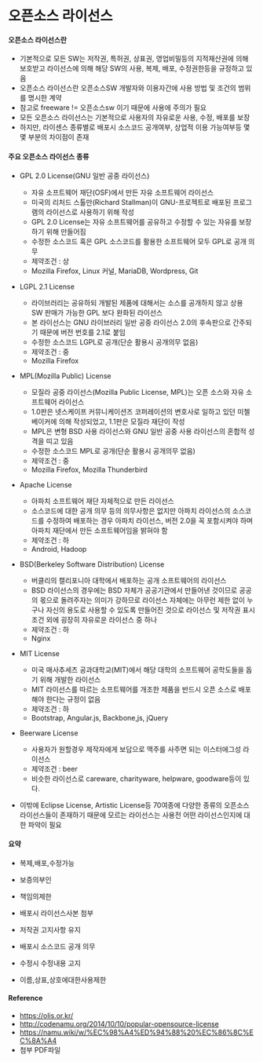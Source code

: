 오픈소스 라이선스
=================

#### 오픈소스 라이선스란
- 기본적으로 모든 SW는 저작권, 특허권, 상표권, 영업비밀등의 지적재산권에 의해 보호받고 라이선스에 의해 해당 SW의 사용, 복제, 배포, 수정권한등을 규정하고 있음
- 오픈소스 라이선스란 오픈소스SW 개발자와 이용자간에 사용 방법 및 조건의 범위를 명시한 계약
- 참고로 freeware != 오픈소스sw 이기 때문에 사용에 주의가 필요
- 모든 오픈소스 라이선스는 기본적으로 사용자의 자유로운 사용, 수정, 배포를 보장
- 하지만, 라이센스 종류별로 배포시 소스코드 공개여부, 상업적 이용 가능여부등 몇몇 부분의 차이점이 존재

#### 주요 오픈소스 라이선스 종류
- GPL 2.0 License(GNU 일반 공중 라이선스)
    - 자유 소프트웨어 재단(OSF)에서 만든 자유 소프트웨어 라이선스
    - 미국의 리처드 스톨만(Richard Stallman)이 GNU-프로젝트로 배포된 프로그램의 라이선스로 사용하기 위해 작성 
    - GPL 2.0 License는 자유 소프트웨어를 공유하고 수정할 수 있는 자유를 보장하기 위해 만들어짐
    - 수정한 소스코드 혹은 GPL 소스코드를 활용한 소프트웨어 모두 GPL로 공개 의무
    - 제약조건 : 상
    - Mozilla Firefox, Linux 커널, MariaDB, Wordpress, Git

- LGPL 2.1 License
    - 라이브러리는 공유하되 개발된 제품에 대해서는 소스를 공개하지 않고 상용 SW 판매가 가능한 GPL 보다 완화된 라이선스
    - 본 라이선스는 GNU 라이브러리 일반 공중 라이선스 2.0의 후속판으로 간주되기 때문에 버전 번호를 2.1로 붙임
    - 수정한 소스코드 LGPL로 공개(단순 활용시 공개의무 없음)
    - 제약조건 : 중
    - Mozilla Firefox

- MPL(Mozilla Public) License
    - 모질라 공중 라이선스(Mozilla Public License, MPL)는 오픈 소스와 자유 소프트웨어 라이선스
    - 1.0판은 넷스케이프 커뮤니케이션즈 코퍼레이션의 변호사로 일하고 있던 미첼 베이커에 의해 작성되었고, 1.1판은 모질라 재단이 작성
    - MPL은 변형 BSD 사용 라이선스와 GNU 일반 공중 사용 라이선스의 혼합적 성격을 띠고 있음
    - 수정한 소스코드 MPL로 공개(단순 활용시 공개의무 없음)
    - 제약조건 : 중
    - Mozilla Firefox, Mozilla Thunderbird
    
- Apache License
    - 아파치 소프트웨어 재단 자체적으로 만든 라이선스
    - 소스코드에 대한 공개 의무 등의 의무사항은 없지만 아파치 라이선스의 소스코드를 수정하여 배포하는 경우 아파치 라이선스, 버전 2.0을 꼭 포함시켜야 하며 아파치 재단에서 만든 소프트웨어임을 밝혀야 함
    - 제약조건 : 하
    - Android, Hadoop

- BSD(Berkeley Software Distribution) License
    - 버클리의 캘리포니아 대학에서 배포하는 공개 소프트웨어의 라이선스
    - BSD 라이선스의 경우에는 BSD 자체가 공공기관에서 만들어낸 것이므로 공공의 몫으로 돌려주자는 의미가 강하므로 라이선스 자체에는 아무런 제한 없이 누구나 자신의 용도로 사용할 수 있도록 만들어진 것으로 라이선스 및 저작권 표시 조건 외에 굉장히 자유로운 라이선스 중 하나
    - 제약조건 : 하
    - Nginx

- MIT License
    - 미국 매사추세츠 공과대학교(MIT)에서 해당 대학의 소프트웨어 공학도들을 돕기 위해 개발한 라이선스
    - MIT 라이선스를 따르는 소프트웨어를 개조한 제품을 반드시 오픈 소스로 배포해야 한다는 규정이 없음
    - 제약조건 : 하
    - Bootstrap, Angular.js, Backbone,js, jQuery

- Beerware License
    - 사용자가 원할경우 제작자에게 보답으로 맥주를 사주면 되는 이스터에그성 라이선스
    - 제약조건 : beer
    - 비슷한 라이선스로 careware, charityware, helpware, goodware등이 있다.

- 이밖에 Eclipse License, Artistic License등 70여종에 다양한 종류의 오픈소스 라이선스들이 존재하기 때문에 모르는 라이선스는 사용전 어떤 라이선스인지에 대한 파악이 필요
    
#### 요약
- 복제,배포,수정가능
- 보증의부인
- 책임의제한

- 배포시 라이선스사본 첨부
- 저작권 고지사항 유지
- 배포시 소스코드 공개 의무
- 수정시 수정내용 고지
- 이름,상표,상호에대한사용제한


#### Reference
- https://olis.or.kr/
- http://codenamu.org/2014/10/10/popular-opensource-license
- https://namu.wiki/w/%EC%98%A4%ED%94%88%20%EC%86%8C%EC%8A%A4
- 첨부 PDF파일